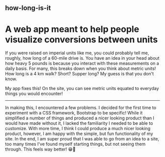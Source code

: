 ## how-long-is-it

# A web app meant to help people visualize conversions between units

If you were raised on imperial units like me, you could probably tell me, roughly, how long of a 60-mile drive is. You have an idea in your head about how heavy 5 pounds is because you interact with these measurements on a daily basis. For many, this breaks down when you think about metric units! How long is a 4 km walk? Short? Supper long? My guess is that you don't know.

My app fixes this! On the site, you can see metric units equated to everyday things you would encounter!

---

In making this, I encountered a few problems. I decided for the first time to experiment with a CSS framework, Bootstrap to be specific! While it simplified a number of things and produced a nicer looking product than I would have made without it, I lacked the familiarity I needed to be able to customize. With more time, I think I could produce a much nicer looking product, however, I am happy with the simple, but fun functionality of my site. In the end, I am super proud that I was able to go from an idea to a site, too many times I've found myself starting things, but not seeing them through. This feels way better! 😁🐢
